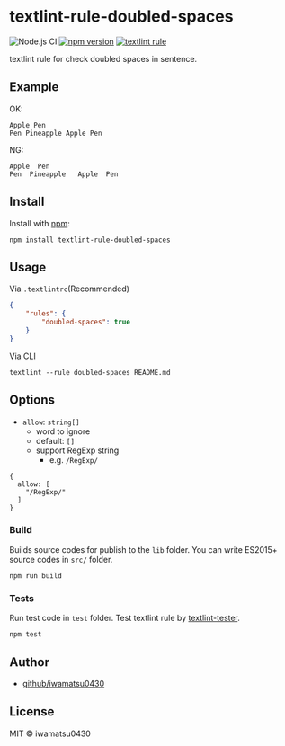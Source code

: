 # textlint-rule-doubled-spaces

![Node.js CI](https://github.com/iwamatsu0430/textlint-rule-doubled-spaces/actions/workflows/node.js.yml/badge.svg)
[![npm version](https://badge.fury.io/js/textlint-rule-doubled-spaces.svg)](https://badge.fury.io/js/textlint-rule-doubled-spaces)
[![textlint rule](https://img.shields.io/badge/textlint-fixable-green.svg?style=social)](https://textlint.github.io/)

textlint rule for check doubled spaces in sentence.

## Example

OK:

```
Apple Pen
Pen Pineapple Apple Pen
```

NG:

```
Apple  Pen
Pen  Pineapple   Apple  Pen
```

## Install

Install with [npm](https://www.npmjs.com/):

    npm install textlint-rule-doubled-spaces

## Usage

Via `.textlintrc`(Recommended)

```json
{
    "rules": {
        "doubled-spaces": true
    }
}
```

Via CLI

```
textlint --rule doubled-spaces README.md
```

## Options

- `allow`: `string[]`
  - word to ignore
  - default: `[]`
  - support RegExp string
    - e.g. `/RegExp/`

```
{
  allow: [
    "/RegExp/"
  ]
}
```

### Build

Builds source codes for publish to the `lib` folder.
You can write ES2015+ source codes in `src/` folder.

    npm run build

### Tests

Run test code in `test` folder.
Test textlint rule by [textlint-tester](https://github.com/textlint/textlint-tester).

    npm test

## Author

- [github/iwamatsu0430](https://github.com/iwamatsu0430)

## License

MIT © iwamatsu0430
